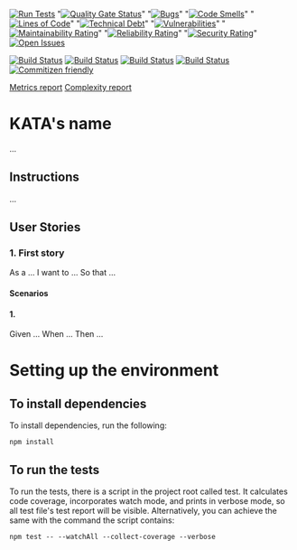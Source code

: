 [![Run Tests](https://github.com/LaszloFeher-XP/XP-Farm_Simple_Fun_144_Distinct_Digit_Year/actions/workflows/test.yml/badge.svg)](https://github.com/LaszloFeher-XP/XP-Farm_Simple_Fun_144_Distinct_Digit_Year/actions/workflows/test.yml/badge.svg) 
"[![Quality Gate Status](https://sonarcloud.io/api/project_badges/measure?project=LaszloFeher-XP_XP-Farm_Simple_Fun_144_Distinct_Digit_Year&metric=alert_status)](https://sonarcloud.io/summary/new_code?id=LaszloFeher-XP_XP-Farm_Simple_Fun_144_Distinct_Digit_Year)" 
"[![Bugs](https://sonarcloud.io/api/project_badges/measure?project=LaszloFeher-XP_XP-Farm_Simple_Fun_144_Distinct_Digit_Year&metric=bugs)](https://sonarcloud.io/summary/new_code?id=LaszloFeher-XP_XP-Farm_Simple_Fun_144_Distinct_Digit_Year)" 
"[![Code Smells](https://sonarcloud.io/api/project_badges/measure?project=LaszloFeher-XP_XP-Farm_Simple_Fun_144_Distinct_Digit_Year&metric=code_smells)](https://sonarcloud.io/summary/new_code?id=LaszloFeher-XP_XP-Farm_Simple_Fun_144_Distinct_Digit_Year)" 
"[![Lines of Code](https://sonarcloud.io/api/project_badges/measure?project=LaszloFeher-XP_XP-Farm_Simple_Fun_144_Distinct_Digit_Year&metric=ncloc)](https://sonarcloud.io/summary/new_code?id=LaszloFeher-XP_XP-Farm_Simple_Fun_144_Distinct_Digit_Year)" 
"[![Technical Debt](https://sonarcloud.io/api/project_badges/measure?project=LaszloFeher-XP_XP-Farm_Simple_Fun_144_Distinct_Digit_Year&metric=sqale_index)](https://sonarcloud.io/summary/new_code?id=LaszloFeher-XP_XP-Farm_Simple_Fun_144_Distinct_Digit_Year)" 
"[![Vulnerabilities](https://sonarcloud.io/api/project_badges/measure?project=LaszloFeher-XP_XP-Farm_Simple_Fun_144_Distinct_Digit_Year&metric=vulnerabilities)](https://sonarcloud.io/summary/new_code?id=LaszloFeher-XP_XP-Farm_Simple_Fun_144_Distinct_Digit_Year)" 
"[![Maintainability Rating](https://sonarcloud.io/api/project_badges/measure?project=LaszloFeher-XP_XP-Farm_Simple_Fun_144_Distinct_Digit_Year&metric=sqale_rating)](https://sonarcloud.io/summary/new_code?id=LaszloFeher-XP_XP-Farm_Simple_Fun_144_Distinct_Digit_Year)" 
"[![Reliability Rating](https://sonarcloud.io/api/project_badges/measure?project=LaszloFeher-XP_XP-Farm_Simple_Fun_144_Distinct_Digit_Year&metric=reliability_rating)](https://sonarcloud.io/summary/new_code?id=LaszloFeher-XP_XP-Farm_Simple_Fun_144_Distinct_Digit_Year)" 
"[![Security Rating](https://sonarcloud.io/api/project_badges/measure?project=LaszloFeher-XP_XP-Farm_Simple_Fun_144_Distinct_Digit_Year&metric=security_rating)](https://sonarcloud.io/summary/new_code?id=LaszloFeher-XP_XP-Farm_Simple_Fun_144_Distinct_Digit_Year)" 
[![Open Issues](https://img.shields.io/github/issues/LaszloFeher-XP/XP-Farm_Simple_Fun_144_Distinct_Digit_Year/badge.svg)](https://github.com/LaszloFeher-XP/XP-Farm_Simple_Fun_144_Distinct_Digit_Year/issues) 

[![Build Status](coverage/badge-branches.svg)](coverage/badge-branches.svg) 
[![Build Status](coverage/badge-functions.svg)](coverage/badge-functions.svg) 
[![Build Status](coverage/badge-lines.svg)](coverage/badge-lines.svg) 
[![Build Status](coverage/badge-statements.svg)](coverage/badge-statements.svg) 
[![Commitizen friendly](https://img.shields.io/badge/commitizen-friendly-brightgreen.svg)](http://commitizen.github.io/cz-cli/) 

[Metrics report](metrics.md) 
[Complexity report](complexity-report.md) 

# KATA's name 

... 

## Instructions 

... 

## User Stories 

### 1. First story 
As a ... 
I want to ... 
So that ... 

#### Scenarios 

#### 1. 
Given ... 
When ... 
Then ... 

# Setting up the environment 

## To install dependencies 

To install dependencies, run the following: 

```npm install``` 

## To run the tests 

To run the tests, there is a script in the project root called test. It calculates code coverage, incorporates watch mode, and prints in verbose mode, so all test file's test report will be visible. Alternatively, you can achieve the same with the command the script contains: 

```npm test -- --watchAll --collect-coverage --verbose```  

